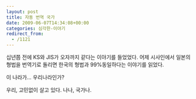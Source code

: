 ```yaml
---
layout: post
title: 자동 번역 국가
date: 2009-06-07T14:34:08+00:00
categories: 심각한-이야기
redirect_from:
  - /1121
---
```


십년쯤 전에 KS와 JIS가 오자까지 같다는 이야기를 들었었다. 어제 시사인에서 일본의 형법을 번역기로 돌리면 한국의 형법과 99%동일하다는 이야기를 읽었다.

이 나라가... 우리나라인가?

우리, 고민없이 살고 있다. 나나, 국가나.
